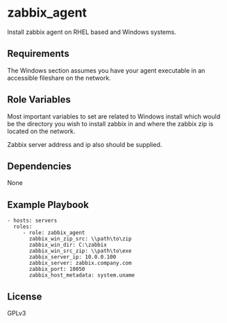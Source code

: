 zabbix\_agent
=========

Install zabbix agent on RHEL based and Windows systems.

Requirements
------------

The Windows section assumes you have your agent executable in an accessible fileshare on the network.

Role Variables
--------------

Most important variables to set are related to Windows install which would be the directory you wish to install zabbix in and where the zabbix zip is located on the network. 

Zabbix server address and ip also should be supplied.

Dependencies
------------

None

Example Playbook
----------------


    - hosts: servers
      roles:
         - role: zabbix_agent 
           zabbix_win_zip_src: \\path\to\zip 
           zabbix_win_dir: C:\zabbix
           zabbix_win_src_zip: \\path\to\exe
           zabbix_server_ip: 10.0.0.100
           zabbix_server: zabbix.company.com
           zabbix_port: 10050
           zabbix_host_metadata: system.uname

License
-------

GPLv3
